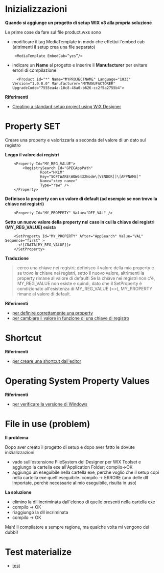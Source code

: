 # Inizializzazioni 

**Quando si aggiunge un progetto di setup WIX v3 alla propria soluzione**

Le prime cose da fare sul file product.wxs sono 

-  modificare il tag MediaTemplate in modo che effettui l'embed cab (altrimenti il setup crea una file separato) 
        
        <MediaTemplate EmbedCab=”yes”/>

- indicare un **Name** al progetto e inserire il **Manufacturer** per evitare errori di compilazione

        <Product Id="*" Name="MYPROJECTNAME" Language="1033" Version="1.0.0.0" Manufacturer="MYMANUFACTORER" UpgradeCode="7555ea4a-10c8-46a0-b626-cc2f5a2755b4">

**Riferimenti**
 - [Creating a standard setup project using WiX Designer](https://www.add-in-express.com/creating-addins-blog/2014/04/08/creating-standard-install-package-wix-designer/)


# Property SET

Creare una property e valorizzarla a seconda del valore di un dato sul registro

**Leggo il valore dai registri**
    

        <Property Id="MY_REG_VALUE">
            <RegistrySearch Id="GPECAppPath"
                    Root="HKLM"
                    Key="SOFTWARE\WOW6432Node\[VENDOR]]\[APPNAME]"
                    Name="<key name>"
                    Type="raw" />
        </Property>


**Definisco la property con un valore di default (ad esempio se non trovo la chiave nei registri)**
    


        <Property Id="MY_PROPERTY" Value="DEF_VAL" />


**Setto un nuovo valore della property nel caso in cui la chiave dei registri (MY_REG_VALUE) esista**
    


        <SetProperty Id="MY_PROPERTY" After="AppSearch" Value="VAL" Sequence="first" >
          <![CDATA[MY_REG_VALUE]]>
        </SetProperty>


**Traduzione**

> cerco una chiave nei registri; definisco il valore della mia property e se trovo la chiave nei registri, setto il nuovo 
> valore, altrimenti la property rimane al valore di default! Se la chiave nei registri non c'è, MY_REG_VALUE non esiste e 
> quindi, dato che il SetProperty è condizionato all'esistenza di MY_REG_VALUE (<<![CDATA[MY_REG_VALUE]]>>), MY_PROPERTY
> rimane al valore di default.

**Riferimenti**

- [per definire correttamente una property](http://codebuckets.com/2016/07/23/conditional-deployment-with-wix/)
- [per cambiare il valore in funzione di una chiave di registro](https://stackoverflow.com/questions/26753632/wix-how-do-i-set-property-conditionally)    



# Shortcut

**Riferimenti**

- [per creare una shortcut dall'editor](https://stackoverflow.com/questions/3303962/visual-studio-deployment-project-create-shortcut-to-deployed-executable)


# Operating System Property Values

**Riferimenti**

- [per verificare la versione di Windows](https://docs.microsoft.com/it-it/windows/desktop/Msi/operating-system-property-values)


# File in use (problem)

**Il problema**

Dopo aver creato il progetto di setup e dopo aver fatto le dovute inizializzazioni

- vado sull'estensione FileSystem del Designer per WIX Toolset e aggiungo la cartella exe all'Application Folder; compilo->OK
- aggiungo un eseguibile nella cartella exe, perchè voglio che il setup copi nella cartella exe quell'eseguibile. compilo -> ERRORE (uno delle dll importate, perchè necessarie al mio eseguibile, risulta in uso)

**La soluzione**

- elimino la dll incriminata dall'elenco di quelle presenti nella cartella exe
- compilo -> OK
- riaggiungo la dll incriminata
- compilo -> OK

Mah! Il compilatore a sempre ragione, ma qualche volta mi vengono dei dubbi!


# Test materialize

- [test](./index.html)